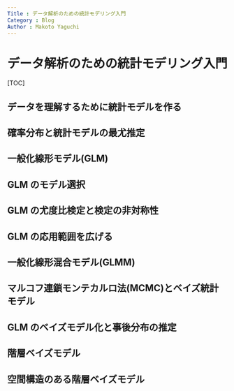 ```yaml
---
Title : データ解析のための統計モデリング入門
Category : Blog
Author : Makoto Yaguchi
---
```


# データ解析のための統計モデリング入門

[TOC]

## データを理解するために統計モデルを作る
## 確率分布と統計モデルの最尤推定
## 一般化線形モデル(GLM)
## GLM のモデル選択
## GLM の尤度比検定と検定の非対称性
## GLM の応用範囲を広げる
## 一般化線形混合モデル(GLMM)
## マルコフ連鎖モンテカルロ法(MCMC)とベイズ統計モデル
## GLM のベイズモデル化と事後分布の推定
## 階層ベイズモデル
## 空間構造のある階層ベイズモデル